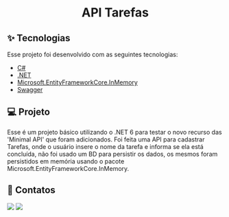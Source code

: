 <h1 align="center"> API Tarefas</h1>

## ✨ Tecnologias

Esse projeto foi desenvolvido com as seguintes tecnologias:

- [C#](https://learn.microsoft.com/en-us/dotnet/csharp/)
- [.NET](https://learn.microsoft.com/en-us/dotnet/)
- [Microsoft.EntityFrameworkCore.InMemory](https://learn.microsoft.com/pt-br/ef/core/providers/in-memory/?tabs=dotnet-core-cli)
- [Swagger](https://swagger.io)

## 💻 Projeto

Esse é um projeto básico utilizando o .NET 6 para testar o novo recurso das 'Minimal API' que foram adicionados. Foi feita uma API para cadastrar Tarefas,
onde o usuário insere o nome da tarefa e informa se ela está concluída, não foi usado um BD para persistir os dados, os mesmos foram persistidos em memória
usando o pacote Microsoft.EntityFrameworkCore.InMemory.

## 📧 Contatos

<div>
  <a href="https://www.linkedin.com/in/wilsonjuniordev/" target="_blank"><img src="https://img.shields.io/badge/LinkedIn-0077B5?style=for-the-badge&logo=linkedin&logoColor=white"    target="_blank"></a>
  <a href="wilson.assis.junior@gmail.com"><img src="https://img.shields.io/badge/Gmail-D14836?style=for-the-badge&logo=gmail&logoColor=white" target="_blank"></a>
</div>
